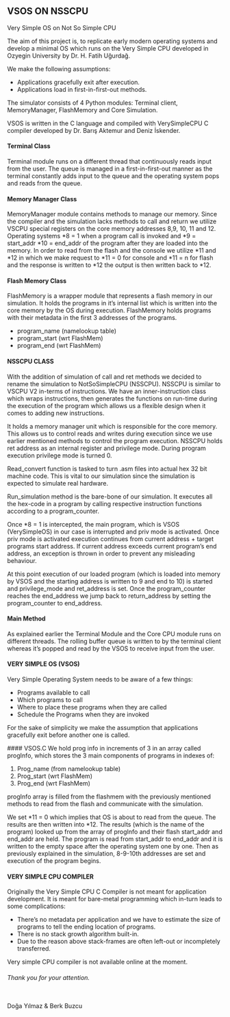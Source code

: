 ## VSOS ON NSSCPU
Very Simple OS on Not So Simple CPU

The aim of this project is, to replicate early modern operating systems and develop a minimal OS which runs on the Very Simple CPU developed in Ozyegin University by Dr. H. Fatih Uğurdağ.

We make the following assumptions:
 * Applications gracefully exit after execution.
 * Applications load in first-in-first-out methods.

The simulator consists of 4 Python modules: Terminal client, MemoryManager, FlashMemory and Core Simulation.

VSOS is written in the C language and compiled with VerySimpleCPU C compiler developed by Dr. Barış Aktemur and Deniz İskender.

#### Terminal Class
Terminal module runs on a different thread that continuously reads input from the user.
The queue is managed in a first-in-first-out manner as the terminal constantly adds input to the queue and the operating system pops and reads from the queue.

#### Memory Manager Class
MemoryManager module contains methods to manage our memory.
Since the compiler and the simulation lacks methods to call and return we utilize VSCPU special registers on the core memory addresses 8,9, 10, 11 and 12.
Operating systems *8 = 1 when a program call is invoked and *9 = start_addr *10 = end_addr of the program after they are loaded into the memory.
In order to read from the flash and the console we utilize *11 and *12 in which we make request to *11 = 0 for console and *11 = n for flash and the response is written to *12 the output is then written back to *12.

#### Flash Memory Class
FlashMemory is a wrapper module that represents a flash memory in our simulation. It holds the programs in it’s internal list which is written into the core memory by the OS during execution.
FlashMemory holds programs with their metadata in the first 3 addresses of the programs.
 * program_name (namelookup table)
 * program_start (wrt FlashMem)
 * program_end (wrt FlashMem)

#### NSSCPU CLASS
With the addition of simulation of call and ret methods we decided to rename the simulation to NotSoSimpleCPU (NSSCPU). NSSCPU is similar to VSCPU V2 in-terms of instructions. We have an inner-instruction class which wraps instructions, then generates the functions on run-time during the execution of the program which allows us a flexible design when it comes to adding new instructions.

It holds a memory manager unit which is responsible for the core memory. This allows us to control reads and writes during execution since we use earlier mentioned methods to control the program execution.
NSSCPU holds ret address as an internal register and privilege mode. During program execution privilege mode is turned 0.

Read_convert function is tasked to turn .asm files into actual hex 32 bit machine code. This is vital to our simulation since the simulation is expected to simulate real hardware.

Run_simulation method is the bare-bone of our simulation. It executes all the hex-code in a program by calling respective instruction functions according to a program_counter.

Once *8 = 1 is intercepted, the main program, which is VSOS (VerySimpleOS) in our case is interrupted and priv mode is activated. Once priv mode is activated execution continues from current address + target programs start address. If current address exceeds current program’s end address, an exception is thrown in order to prevent any misleading behaviour.

At this point execution of our loaded program (which is loaded into memory by VSOS and the starting address is written to 9 and end to 10) is started and privilege_mode and ret_address is set. Once the program_counter reaches the end_address we jump back to return_address by setting the program_counter to end_address.


#### Main Method
As explained earlier the Terminal Module and the Core CPU module runs on different threads. The rolling buffer queue is written to by the terminal client whereas it’s popped and read by the VSOS to receive input from the user.

#### VERY SIMPLE OS (VSOS)

Very Simple Operating System needs to be aware of a few things:
* Programs available to call
* Which programs to call
* Where to place these programs when they are called
* Schedule the Programs when they are invoked

For the sake of simplicity we make the assumption that applications gracefully exit before another one is called.

#### VSOS.C
We hold prog info in increments of 3 in an array called progInfo, which stores the 3 main components of programs in indexes of:

1. Prog_name (from namelookup table)
2. Prog_start (wrt FlashMem)
3. Prog_end (wrt FlashMem)

progInfo array is filled from the flashmem with the previously mentioned methods to read from the flash and communicate with the simulation.

We set *11 = 0 which implies that OS is about to read from the queue. The results are then written into *12.
The results (which is the name of the program) looked up from the array of progInfo and their flash start_addr and end_addr are held.
The program is read from start_addr to end_addr and it is written to the empty space after the operating system one by one. Then as previously explained in the simulation, 8-9-10th addresses are set and execution of the program begins.

#### VERY SIMPLE CPU COMPILER
Originally the Very Simple CPU C Compiler is not meant for application development. It is meant for bare-metal programming which in-turn leads to some complications:
* There’s no metadata per application and we have to estimate the size of programs to tell the ending location of programs.
* There is no stack growth algorithm built-in.
* Due to the reason above stack-frames are often left-out or
incompletely transferred.

Very simple CPU compiler is not available online at the moment.

###### Thank you for your attention.
</br>
Doğa Yılmaz & Berk Buzcu

